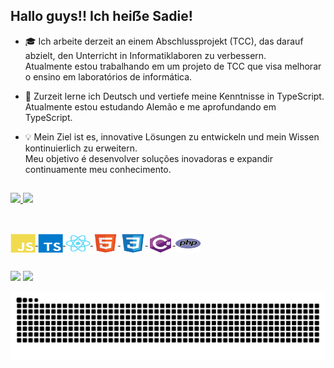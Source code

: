 ## Hallo guys!! Ich heiẞe Sadie!

- 🎓 Ich arbeite derzeit an einem Abschlussprojekt (TCC), das darauf abzielt, den Unterricht in Informatiklaboren zu verbessern.  
  Atualmente estou trabalhando em um projeto de TCC que visa melhorar o ensino em laboratórios de informática.  

- 📘 Zurzeit lerne ich Deutsch und vertiefe meine Kenntnisse in TypeScript.  
  Atualmente estou estudando Alemão e me aprofundando em TypeScript.  

- 💡 Mein Ziel ist es, innovative Lösungen zu entwickeln und mein Wissen kontinuierlich zu erweitern.  
  Meu objetivo é desenvolver soluções inovadoras e expandir continuamente meu conhecimento.  

##

 <div>
  <a href="https://github.com/Yunik-D">
  <img height="180em" src="https://github-readme-stats.vercel.app/api?username=Yunik-D&show_icons=true&theme=dark&include_all_commits=true&count_private=true"/>
  <img height="180em" src="https://github-readme-stats.vercel.app/api/top-langs/?username=Yunik-D&layout=compact&langs_count=16&theme=dark"/>
<div>
  
##

 <div style="display: inline_block"><br>
  <img align="center" alt="Yunik-Js" height="30" width="40" src="https://raw.githubusercontent.com/devicons/devicon/master/icons/javascript/javascript-plain.svg">
  <img align="center" alt="Yunik-Ts" height="30" width="40" src="https://raw.githubusercontent.com/devicons/devicon/master/icons/typescript/typescript-plain.svg">
  <img align="center" alt="Yunik-React" height="30" width="40" src="https://raw.githubusercontent.com/devicons/devicon/master/icons/react/react-original.svg">
  <img align="center" alt="Yunik-HTML" height="30" width="40" src="https://raw.githubusercontent.com/devicons/devicon/master/icons/html5/html5-original.svg">
  <img align="center" alt="Yunik-CSS" height="30" width="40" src="https://raw.githubusercontent.com/devicons/devicon/master/icons/css3/css3-original.svg">
  <img align="center" alt="Yunik-Csharp" height="30" width="40" src="https://raw.githubusercontent.com/devicons/devicon/master/icons/csharp/csharp-original.svg">
  <img align="center" alt="Yunik-Csharp" height="30" width="40" src="https://raw.githubusercontent.com/devicons/devicon/master/icons/php/php-original.svg">
</div>

## 

 <div> 
 
  <a href="https://instagram.com/d_lima16" target="_blank"><img src="https://img.shields.io/badge/-Instagram-%23E4405F?style=for-the-badge&logo=instagram&logoColor=white" target="_blank"></a> 
  <a href = "mailto:diogolima5328@gmail.com"><img src="https://img.shields.io/badge/-Gmail-%23333?style=for-the-badge&logo=gmail&logoColor=white" target="_blank"></a>

  
  ![Snake animation](https://github.com/Yunik-D/Yunik-D/blob/output/github-contribution-grid-snake.svg)
</div>


